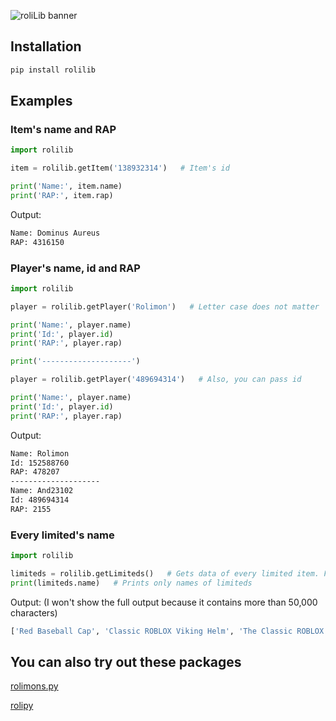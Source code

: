 ![roliLib banner](https://github.com/ThunderFound/rolilib/assets/90287659/b7c011fb-69b6-4c9e-8514-9f919d5f84af)
## Installation

```bash
pip install rolilib
```
    
## Examples

### Item's name and RAP
```python
import rolilib

item = rolilib.getItem('138932314')   # Item's id

print('Name:', item.name)
print('RAP:', item.rap)
```

Output:
```bash
Name: Dominus Aureus
RAP: 4316150
```

### Player's name, id and RAP
```python
import rolilib

player = rolilib.getPlayer('Rolimon')   # Letter case does not matter

print('Name:', player.name)
print('Id:', player.id)
print('RAP:', player.rap)

print('--------------------')

player = rolilib.getPlayer('489694314')   # Also, you can pass id

print('Name:', player.name)
print('Id:', player.id)
print('RAP:', player.rap)
```

Output:
```bash
Name: Rolimon
Id: 152588760
RAP: 478207
--------------------
Name: And23102
Id: 489694314
RAP: 2155
```

### Every limited's name
```python
import rolilib

limiteds = rolilib.getLimiteds()   # Gets data of every limited item. From oldest to newest
print(limiteds.name)   # Prints only names of limiteds
```

Output: (I won't show the full output because it contains more than 50,000 characters)
```bash
['Red Baseball Cap', 'Classic ROBLOX Viking Helm', 'The Classic ROBLOX Fedora', 'Domino Crown' ... 'Vault Commando', 'Vault Swordpack', 'Vault Glider Wings', 'Daemonshank']
```

## You can also try out these packages

[rolimons.py](https://github.com/wa1ker38552/rolimons.py)

[rolipy](https://github.com/acierp/rolipy)
